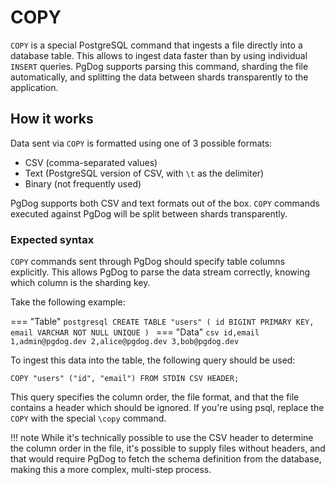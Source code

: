 # COPY

`COPY` is a special PostgreSQL command that ingests a file directly into a database table. This allows to ingest data faster than by using individual `INSERT` queries.
PgDog supports parsing this command, sharding the file automatically, and splitting the data between shards transparently to the application.

## How it works

Data sent via `COPY` is formatted using one of 3 possible formats:

- CSV (comma-separated values)
- Text (PostgreSQL version of CSV, with `\t` as the delimiter)
- Binary (not frequently used)

PgDog supports both CSV and text formats out of the box. `COPY` commands executed against PgDog will be split between shards transparently.

### Expected syntax

`COPY` commands sent through PgDog should specify table columns explicitly. This allows PgDog to parse the data stream correctly, knowing which column is the sharding key.

Take the following example:


=== "Table"
    ```postgresql
    CREATE TABLE "users" (
      id BIGINT PRIMARY KEY,
      email VARCHAR NOT NULL UNIQUE
    )
    ```
=== "Data"
    ```csv
    id,email
    1,admin@pgdog.dev
    2,alice@pgdog.dev
    3,bob@pgdog.dev
    ```

To ingest this data into the table, the following query should be used:

```postgresql
COPY "users" ("id", "email") FROM STDIN CSV HEADER;
```

This query specifies the column order, the file format, and that the file contains a header which should be ignored. If you're using psql, replace the `COPY` with the special `\copy` command.

!!! note
    While it's technically possible to use the CSV header to determine the column order in the file, it's possible to supply files
    without headers, and that would require PgDog to fetch the schema definition from the database, making this a more complex, multi-step process.
